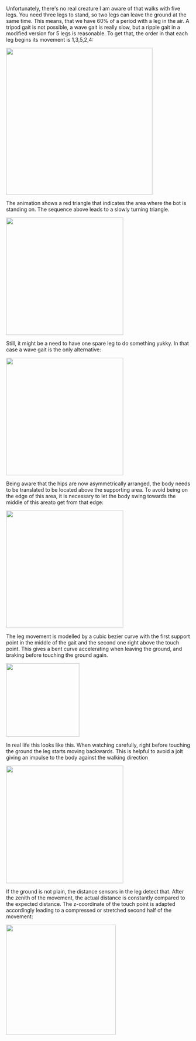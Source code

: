 Unfortunately, there's no real creature I am aware of that walks with five legs. You need three legs to stand, so two legs can leave the ground at the same time. This means, that we have 60% of a period with a leg in the air. A tripod gait is not possible, a wave gait is really slow, but a ripple gait in a modified version for 5 legs is reasonable. To get that, the order in that each leg begins its movement is 1,3,5,2,4:

<img width=400 src="../images/ripple-gait.png"/>

The animation shows a red triangle that indicates the area where the bot is standing on. The sequence above leads to a slowly turning triangle.

<img width=320 src="../videos/gaittimeshift.gif"/>

Still, it might be a need to have one spare leg to do something yukky. In that case a wave gait is the only alternative:

<img width=320 src="../images/wave-gait-with-spare-leg.png"/>

Being aware that the hips are now asymmetrically arranged, the body needs to be translated to be located above the supporting area. To avoid being on the edge of this area, it is necessary to let the body swing towards the middle of this areato get from that edge:

<img width=320 src="../videos/wave-gait-with-one-spare-leg.gif"/>


The leg movement is modelled by a cubic bezier curve with the first support point in the middle of the gait and the second one right above the touch point. This gives a bent curve accelerating when leaving the ground, and braking before touching the ground again.

<img width=200 src="../images/leg-movement.png"/>

In real life this looks like this. When watching carefully, right before touching the ground the leg starts moving backwards. This is helpful to avoid a jolt giving an impulse to the body against the walking direction 

<img width=320 src="../videos/leg-movement.gif"/>

If the ground is not plain, the distance sensors in the leg detect that. After the zenith of the movement, the actual distance is constantly compared to the expected distance. The z-coordinate of the touch point is adapted accordingly leading to a compressed or stretched second half of the movement:

<img width=300  src="../images/leg-movement-terrain.png"/>
